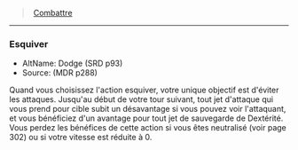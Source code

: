 ﻿---
!GenericItem
Name: Esquiver
AltName: Dodge (SRD p93)
Source: (MDR p288)
Id: combat_hd.md#esquiver
ParentLink: combat_hd.md#combattre
ParentName: Combattre
NameLevel: 3
Attributes:
  Name: Esquiver
  Markdown: >+
    ### <!--Name-->Esquiver<!--/Name-->


    - AltName: <!--AltName-->Dodge (SRD p93)<!--/AltName-->

    - Source: <!--Source-->(MDR p288)<!--/Source-->


    Quand vous choisissez l'action esquiver, votre unique objectif est d'éviter les attaques. Jusqu'au début de votre tour suivant, tout jet d'attaque qui vous prend pour cible subit un désavantage si vous pouvez voir l'attaquant, et vous bénéficiez d'un avantage pour tout jet de sauvegarde de Dextérité. Vous perdez les bénéfices de cette action si vous êtes neutralisé (voir page 302) ou si votre vitesse est réduite à 0.

  AltName: Dodge (SRD p93)
  Source: (MDR p288)
AttributesDictionary: >+
  Name: Esquiver

  Markdown: >+

    ### <!--Name-->Esquiver<!--/Name-->





    - AltName: <!--AltName-->Dodge (SRD p93)<!--/AltName-->



    - Source: <!--Source-->(MDR p288)<!--/Source-->





    Quand vous choisissez l'action esquiver, votre unique objectif est d'éviter les attaques. Jusqu'au début de votre tour suivant, tout jet d'attaque qui vous prend pour cible subit un désavantage si vous pouvez voir l'attaquant, et vous bénéficiez d'un avantage pour tout jet de sauvegarde de Dextérité. Vous perdez les bénéfices de cette action si vous êtes neutralisé (voir page 302) ou si votre vitesse est réduite à 0.



  AltName: Dodge (SRD p93)

  Source: (MDR p288)

---
> [Combattre](hd_combat.md)

---

### Esquiver

- AltName: Dodge (SRD p93)
- Source: (MDR p288)

Quand vous choisissez l'action esquiver, votre unique objectif est d'éviter les attaques. Jusqu'au début de votre tour suivant, tout jet d'attaque qui vous prend pour cible subit un désavantage si vous pouvez voir l'attaquant, et vous bénéficiez d'un avantage pour tout jet de sauvegarde de Dextérité. Vous perdez les bénéfices de cette action si vous êtes neutralisé (voir page 302) ou si votre vitesse est réduite à 0.

